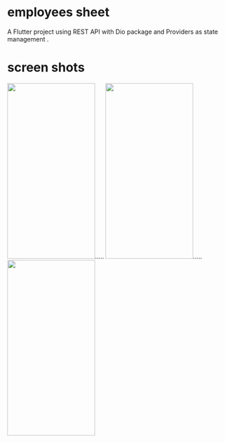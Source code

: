 # employees sheet

A Flutter project using REST API with Dio package and Providers as state management .

# screen shots
<img src="https://user-images.githubusercontent.com/93697313/211734769-81ee7ba5-33d6-4ffb-a0f5-fde23026dabd.png" width="200" height="400" />..... <img src="https://user-images.githubusercontent.com/93697313/211734887-87b7f60e-a918-4a87-b743-b4f6179cf8b7.png" width="200" height="400" />..... <img src="https://user-images.githubusercontent.com/93697313/211734984-e76e82f6-3364-4e35-8970-9bf1bc316c9c.png" width="200" height="400" />





